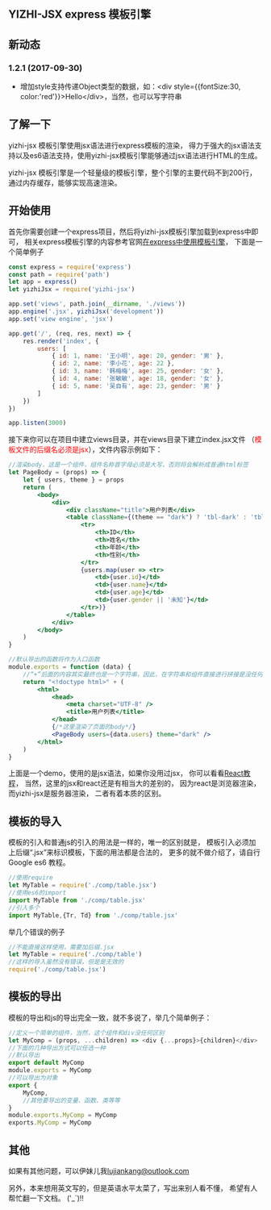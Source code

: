 ## YIZHI-JSX express 模板引擎

## 新动态
### 1.2.1 (2017-09-30)
* 增加style支持传递Object类型的数据，如：&lt;div style={{fontSize:30, color:'red'}}&gt;Hello&lt;/div&gt;，当然，也可以写字符串

## 了解一下

yizhi-jsx 模板引擎使用jsx语法进行express模板的渲染，
得力于强大的jsx语法支持以及es6语法支持，使用yizhi-jsx模板引擎能够通过jsx语法进行HTML的生成。

yizhi-jsx 模板引擎是一个轻量级的模板引擎，整个引擎的主要代码不到200行，
通过内存缓存，能够实现高速渲染。

## 开始使用

首先你需要创建一个express项目，然后将yizhi-jsx模板引擎加载到express中即可，
相关express模板引擎的内容参考官网[在express中使用模板引擎](http://www.expressjs.com.cn/guide/using-template-engines.html)，
下面是一个简单例子
```js
const express = require('express')
const path = require('path')
let app = express()
let yizhiJsx = require('yizhi-jsx')

app.set('views', path.join(__dirname, './views'))
app.engine('.jsx', yizhiJsx('development'))
app.set('view engine', 'jsx')

app.get('/', (req, res, next) => {
	res.render('index', {
		users: [
			{ id: 1, name: '王小明', age: 20, gender: '男' },
			{ id: 2, name: '李小花', age: 22 },
			{ id: 3, name: '韩梅梅', age: 25, gender: '女' },
			{ id: 4, name: '张敏敏', age: 18, gender: '女' },
			{ id: 5, name: '吴自有', age: 23, gender: '男' }
		]
	})
})

app.listen(3000)
```
接下来你可以在项目中建立views目录，并在views目录下建立index.jsx文件
（<font color="red">模板文件的后缀名必须是jsx</font>），文件内容示例如下：
```jsx
//渲染body，这是一个组件，组件名称首字母必须是大写，否则将会解析成普通html标签
let PageBody = (props) => {
	let { users, theme } = props
	return (
		<body>
			<div>
				<div className="title">用户列表</div>
				<table className={(theme == "dark") ? 'tbl-dark' : 'tbl-light'}>
					<tr>
						<th>ID</th>
						<th>姓名</th>
						<th>年龄</th>
						<th>性别</th>
					</tr>
					{users.map(user => <tr>
						<td>{user.id}</td>
						<td>{user.name}</td>
						<td>{user.age}</td>
						<td>{user.gender || '未知'}</td>
					</tr>)}
				</table>
			</div>
		</body>
	)
}

//默认导出的函数将作为入口函数
module.exports = function (data) {
	//“+”后面的内容其实最终也是一个字符串，因此，在字符串和组件直接进行拼接是没任何问题的
	return "<!doctype html>" + (
		<html>
			<head>
				<meta charset="UTF-8" />
				<title>用户列表</title>
			</head>
			{/*这里渲染了页面的body*/}
			<PageBody users={data.users} theme="dark" />
		</html>
	)
}
```
上面是一个demo，使用的是jsx语法，如果你没用过jsx，
你可以看看[React教程](http://www.runoob.com/react/react-jsx.html)，
当然，这里的jsx和react还是有相当大的差别的，
因为react是浏览器渲染，而yizhi-jsx是服务器渲染，
二者有着本质的区别。

## 模板的导入

模板的引入和普通js的引入的用法是一样的，唯一的区别就是，
模板引入必须加上后缀“.jsx”来标识模板，下面的用法都是合法的，
更多的就不做介绍了，请自行 Google es6 教程。
```js
//使用require
let MyTable = require('./comp/table.jsx')
//使用es6的import
import MyTable from './comp/table.jsx'
//引入多个
import MyTable,{Tr, Td} from './comp/table.jsx'
```
举几个错误的例子
```js
//不能直接这样使用，需要加后缀.jsx
let MyTable = require('./comp/table')
//这样的导入虽然没有错误，但是是无效的
require('./comp/table.jsx')
```

## 模板的导出
模板的导出和js的导出完全一致，就不多说了，举几个简单例子：
```js
//定义一个简单的组件，当然，这个组件和div没任何区别
let MyComp = (props, ...children) => <div {...props}>{children}</div>
//下面的几种导出方式可以任选一种
//默认导出
export default MyComp
module.exports = MyComp
//可以导出为对象
export {
	MyComp,
	//其他要导出的变量、函数、类等等
}
module.exports.MyComp = MyComp
exports.MyComp = MyComp
```

## 其他

如果有其他问题，可以伊妹儿我[lujiankang@outlook.com](mailto:lujiankang@outlook.com)

另外，本来想用英文写的，但是英语水平太菜了，写出来别人看不懂，
希望有人帮忙翻一下文档。 ('_`)!!